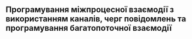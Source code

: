 ## Програмування міжпроцесної взаємодії з використанням каналів, черг повідомлень та програмування багатопоточної взаємодії


